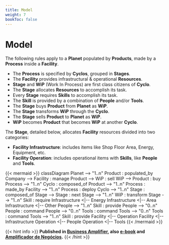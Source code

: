 ```yaml
---
title: Model
weight: 7
bookToc: false
---
```

# Model

The following rules apply to a **Planet** populated by **Products**, made by a **Process** inside a **Facility**.

- The **Process** is specified by **Cyclos**, grouped in **Stages**.
- The **Facility** provides infrastructural & operational **Resources**. 
- **Stage** and **WiP** (Work In Process) are first class citizens of **Cyclo**.
- The **Stage** allocates **Resources** to accomplish its task.
- Every **Stage** requires **Skills** to accomplish its task.
- The **Skill** is provided by a combination of **People** and/or **Tools**.
- The **Stage** buys **Product** from **Planet** as **WiP**.
- The **Stage** transforms **WiP** through the **Cyclo**.
- The **Stage** sells **Product** to **Planet** as **WiP**.
- **WiP** becomes **Product** that becomes **WiP** at another **Cyclo**.

The **Stage**, detailed below, allocates **Facility** resources divided into two categories:

- **Facility Infrastructure**: includes items like Shop Floor Area, Energy, Equipment, etc.
- **Facility Operation**: includes operational items with **Skills**, like **People** and **Tools**.

{{< mermaid >}}
classDiagram
    Planet --> "1..n" Product : populated_by
    Company --> Facility : manage
    Product --> WiP : sell
    WiP --> Product : buy
    Process --> "1..n" Cyclo : composed_of
    Product --> "1..n" Process : made_by
    Facility --> "1..n" Process : deploy
    Cyclo --> "1..n" Stage : composed_of
    Stage --> Stage : next
    Stage --> "1..n" WiP : transform
    Stage --> "1..n" Skill : require
    Infrastructure <|-- Energy
    Infrastructure <|-- Area
    Infrastructure <|-- Other
    People --> "1..n" Skill : provide
    People --> "0..n" People : command
    People --> "0..n" Tools : command
    Tools --> "0..n" Tools : command
    Tools --> "1..n" Skill : provide
    Facility <|-- Operation
    Facility <|-- Infrastructure
    Operation <|-- People
    Operation <|-- Tools
{{< /mermaid >}}


{{< hint info >}}
**Published in [Business Amplifier](https://www.amazon.com/Business-Amplifier-M-Sc-Motta-Lopes/dp/B083XGK14Q), also [e-book](https://www.amazon.com/Business-Amplifier-Jose-Motta-Lopes-ebook-dp-B086L6V6QY/dp/B086L6V6QY/) and [Amplificador de Negócios](https://www.amazon.com/M-Sc-Jose-Motta-Lopes/dp/8592301009).**
{{< /hint >}}
